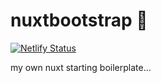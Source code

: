 # nuxtbootstrap :mushroom:

[![Netlify Status](https://api.netlify.com/api/v1/badges/1c2cb01b-b41a-466f-9530-bd17541c537b/deploy-status)](https://app.netlify.com/sites/nuxt-bootstrap/deploys)

my own nuxt starting boilerplate...

